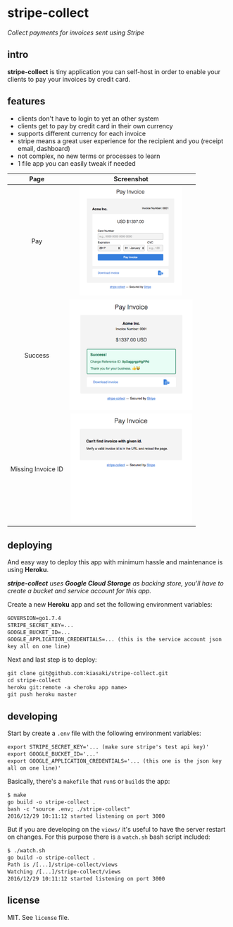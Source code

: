 # stripe-collect

_Collect payments for invoices sent using Stripe_

## intro

**stripe-collect** is tiny application you can self-host in order to enable your clients to pay
your invoices by credit card.

## features

- clients don't have to login to yet an other system
- clients get to pay by credit card in their own currency
- supports different currency for each invoice
- stripe means a great user experience for the recipient and you (receipt email, dashboard)
- not complex, no new terms or processes to learn
- 1 file app you can easily tweak if needed

| Page | Screenshot |
|:---:|:---:|
| Pay | <img src="https://raw.githubusercontent.com/kiasaki/stripe-collect/master/screenshots/pay.png" height="250px" /> |
| Success | <img src="https://raw.githubusercontent.com/kiasaki/stripe-collect/master/screenshots/success.png" height="250px" /> |
| Missing Invoice ID | <img src="https://raw.githubusercontent.com/kiasaki/stripe-collect/master/screenshots/not-found.png" height="250px" /> |

## deploying

And easy way to deploy this app with minimum hassle and maintenance is using **Heroku**.

_**stripe-collect** uses **Google Cloud Storage** as backing store, you'll have to create a bucket
and service account for this app._

Create a new **Heroku** app and set the following environment variables:

```
GOVERSION=go1.7.4
STRIPE_SECRET_KEY=...
GOOGLE_BUCKET_ID=...
GOOGLE_APPLICATION_CREDENTIALS=... (this is the service account json key all on one line)
```

Next and last step is to deploy:

```
git clone git@github.com:kiasaki/stripe-collect.git
cd stripe-collect
heroku git:remote -a <heroku app name>
git push heroku master
```

## developing

Start by create a `.env` file with the following environment variables:

```
export STRIPE_SECRET_KEY='... (make sure stripe's test api key)'
export GOOGLE_BUCKET_ID='...'
export GOOGLE_APPLICATION_CREDENTIALS='... (this one is the json key all on one line)'
```

Basically, there's a `makefile` that `run`s or `build`s the app:

```
$ make
go build -o stripe-collect .
bash -c "source .env; ./stripe-collect"
2016/12/29 10:11:12 started listening on port 3000
```

But if you are developing on the `views/` it's useful to have the server restart on changes. For
this purpose there is a `watch.sh` bash script included:

```
$ ./watch.sh
go build -o stripe-collect .
Path is /[...]/stripe-collect/views
Watching /[...]/stripe-collect/views
2016/12/29 10:11:12 started listening on port 3000
```

## license

MIT. See `license` file.
